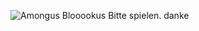 ![Amongus](https://static.wikia.nocookie.net/logopedia/images/a/a7/Blokus.png)
Blooookus
Bitte spielen. danke

